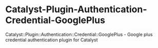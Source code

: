 # Catalyst-Plugin-Authentication-Credential-GooglePlus
Catalyst::Plugin::Authentication::Credential::GooglePlus - Google plus credential authentication plugin for Catalyst

